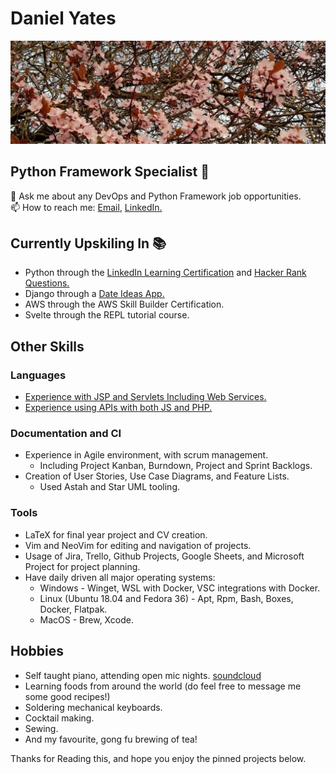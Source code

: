 # Daniel Yates
<img src="README.resources/blossoms.jpeg" alt="Blossoms">

## Python Framework Specialist 🐍

💬 Ask me about any DevOps and Python Framework job opportunities. </br>
📫 How to reach me: [Email](mailto:danyates1997@gmail.com), [LinkedIn.](https://www.linkedin.com/in/yatesytea/) </br>

## Currently Upskiling In 📚
* Python through the [LinkedIn Learning Certification](https://github.com/YatesyTea/LinkedIn-Python) and [Hacker Rank Questions.](https://github.com/yatesytea/HrankPython)
* Django through a [Date Ideas App.](https://github.com/YatesyTea/django-date-ideas)
* AWS through the AWS Skill Builder Certification.
* Svelte through the REPL tutorial course.

## Other Skills
### Languages
* [Experience with JSP and Servlets Including Web Services.](https://github.com/YatesyTea/esd8SmartCare)
* [Experience using APIs with both JS and PHP.](https://github.com/YatesyTea/ATIWD2-CW)

### Documentation and CI
* Experience in Agile environment, with scrum management.
  * Including Project Kanban, Burndown, Project and Sprint Backlogs.
* Creation of User Stories, Use Case Diagrams, and Feature Lists.
  * Used Astah and Star UML tooling.

### Tools
* LaTeX for final year project and CV creation.
* Vim and NeoVim for editing and navigation of projects.
* Usage of Jira, Trello, Github Projects, Google Sheets, and Microsoft Project for project planning.
* Have daily driven all major operating systems:
  * Windows - Winget, WSL with Docker, VSC integrations with Docker.
  * Linux (Ubuntu 18.04 and Fedora 36) - Apt, Rpm, Bash, Boxes, Docker, Flatpak.
  * MacOS - Brew, Xcode.
 
 ## Hobbies
 * Self taught piano, attending open mic nights. [soundcloud](https://soundcloud.com/yatesytea)
 * Learning foods from around the world (do feel free to message me some good recipes!)
 * Soldering mechanical keyboards.
 * Cocktail making.
 * Sewing.
 * And my favourite, gong fu brewing of tea!
 
 Thanks for Reading this, and hope you enjoy the pinned projects below.
